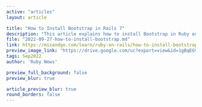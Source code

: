 ```yaml
---
active: "articles"
layout: article

title: "How to Install Bootstrap in Rails 7"
description: "This article explains how to install Bootstrap in Ruby on Rails 7 and save some time building your apps."
file: "2022-09-27-how-to-install-bootstrap.md"
link: https://mixandgo.com/learn/ruby-on-rails/how-to-install-bootstrap?utm_source=rubyflow&utm_medium=organic&utm_campaign=bootstrap_rails7&utm_content=
preview_image_link: "https://drive.google.com/uc?export=view&id=1gBqEG92iMRG3Twweww9q8gtaS1ZKBXen"
tags: Sep2022
author: 'Ruby News'

preview_full_background: false
preview_blur: true

article_preview_blur: true
round_borders: false
---
```


